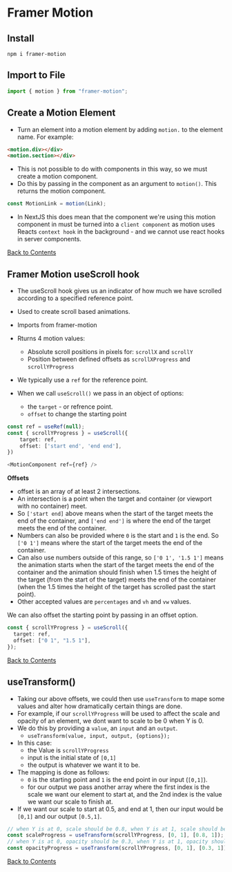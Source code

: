 # Framer Motion

## Install

```
npm i framer-motion
```

## Import to File

```ts
import { motion } from "framer-motion";
```

## Create a Motion Element

- Turn an element into a motion element by adding `motion.` to the element name.
  For example:

```html
<motion.div></div>
<motion.section></div>
```

- This is not possible to do with components in this way, so we must create a motion component.
- Do this by passing in the component as an argument to `motion()`. This returns the motion component.

```ts
const MotionLink = motion(Link);
```

- In NextJS this does mean that the component we're using this motion component in must be turned into a `client component` as motion uses Reacts `context hook` in the background - and we cannot use react hooks in server components.

[Back to Contents](../README.md)

## Framer Motion useScroll hook

- The useScroll hook gives us an indicator of how much we have scrolled according to a specified reference point.
- Used to create scroll based animations.
- Imports from framer-motion
- Rturns 4 motion values:

  - Absolute scroll positions in pixels for: `scrollX` and `scrollY`
  - Position between defined offsets as `scrollXProgress` and `scrollYProgress`

- We typically use a `ref` for the reference point.
- When we call `useScroll()` we pass in an object of options:
  - the `target` - or refrence point.
  - `offset` to change the starting point

```ts
const ref = useRef(null);
const { scrollYProgress } = useScroll({
    target: ref,
    offset: ['start end', 'end end'],
})

<MotionComponent ref={ref} />
```

**Offsets**

- offset is an array of at least 2 intersections.
- An intersection is a point when the target and container (or viewport with no container) meet.
- So `['start end]` above means when the start of the target meets the end of the container, and `['end end']` is where the end of the target meets the end of the container.
- Numbers can also be provided where `0` is the start and `1` is the end. So `['0 1']` means where the start of the target meets the end of the container.
- Can also use numbers outside of this range, so `['0 1', '1.5 1']` means the animation starts when the start of the target meets the end of the container and the animation should finish when 1.5 times the height of the target (from the start of the target) meets the end of the container (when the 1.5 times the height of the target has scrolled past the start point).
- Other accepted values are `percentages` and `vh` and `vw` values.

We can also offset the starting point by passing in an offset option.

```ts
const { scrollYProgress } = useScroll({
  target: ref,
  offset: ["0 1", "1.5 1"],
});
```

[Back to Contents](../README.md)

## useTransform()

- Taking our above offsets, we could then use `useTransform` to mape some values and alter how dramatically certain things are done.
- For example, if our `scrollYProgress` will be used to affect the scale and opacity of an element, we dont want to scale to be 0 when Y is 0.
- We do this by providing a `value`, an `input` and an `output`.
  - `useTransform(value, input, output, {options});`
- In this case:
  - the Value is `scrollYProgress`
  - input is the initial state of `[0,1]`
  - the output is whatever we want it to be.
- The mapping is done as follows:
  - `0` is the starting point and `1` is the end point in our input (`[0,1]`).
  - for our output we pass another array where the first index is the scale we want our element to start at, and the 2nd index is the value we want our scale to finish at.
- If we want our scale to start at 0.5, and end at 1, then our input would be `[0,1]` and our output `[0.5,1]`.

```ts
// when Y is at 0, scale should be 0.8, when Y is at 1, scale should be 1.
const scaleProgress = useTransform(scrollYProgress, [0, 1], [0.8, 1]);
// when Y is at 0, opacity should be 0.3, when Y is at 1, opacity should be 1.
const opacityProgress = useTransform(scrollYProgress, [0, 1], [0.3, 1]);
```

[Back to Contents](../README.md)
